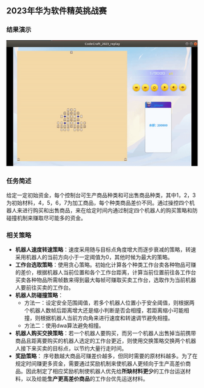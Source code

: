 ## 2023年华为软件精英挑战赛


### 结果演示

![](./resource/map1.gif)

<!-- ![](./resource/map2.gif) -->

### 任务简述

给定一定初始资金，每个控制台可生产商品种类和可出售商品种类，其中1，2，3为初始材料，4，5，6，7为加工商品，每个种类商品差价不同。通过操控四个机器人来进行购买和出售商品，来在给定时间内通过制定四个机器人的购买策略和防碰撞机制来赚取尽可能多的资金。

### 相关策略

- **机器人速度转速策略**：速度采用随与目标点角度增大而逐步衰减的策略，转速采用机器人的当前方向小于一定阈值为0，其他时候为最大的策略。
- **工作台选取策略**：使用贪心策略。初始化计算各个种类工作台卖各种物品可赚的差价，根据机器人当前位置和各个工作台距离，计算当前位置前往各工作台买卖各种物品所需帧数来得到最大每帧可赚取买卖工作台，选取作为当前机器人要前往买卖的工作台。
- **机器人防碰撞策略**：
   + 方法一：设定安全范围阈值，若多个机器人位置小于安全阈值，则根据两个机器人数帧后距离增大还是缩小判断是否会相撞，若距离缩小可能相撞，则根据机器人当前方向角来进行速度和转速调节避免相撞。
   + 方法二：使用dwa算法避免相撞。
- **机器人购买交换策略**：若一个机器人要购买，而另一个机器人出售掉当前携带商品且距离要购买的机器人选定的工作台更近，则使用交换策略交换两个机器人接下来买卖的目标点，以节约大量行走时间。
- **奖励策略**： 序号数越大商品可赚差价越多，但同时需要的原材料越多。为了在规定时间赚更多资金，需要通过奖励机制来使机器人更倾向于生产高差价商品。因此制定了相应奖励机制使机器人优先给**所缺材料更少**的工作台运送材料，以及给能**生产更高差价商品**的工作台优先运送材料。